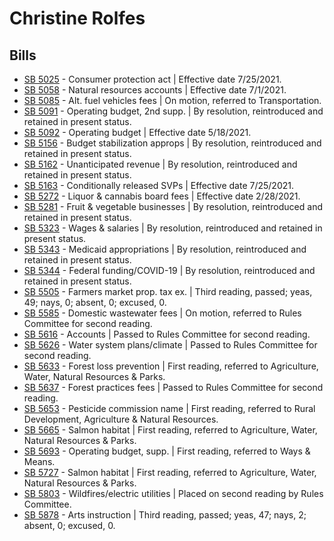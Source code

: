 # Christine Rolfes
## Bills
* [SB 5025](/bill/2021-22/sb/5025/) - Consumer protection act | Effective date 7/25/2021.
* [SB 5058](/bill/2021-22/sb/5058/) - Natural resources accounts | Effective date 7/1/2021.
* [SB 5085](/bill/2021-22/sb/5085/) - Alt. fuel vehicles fees | On motion, referred to Transportation.
* [SB 5091](/bill/2021-22/sb/5091/) - Operating budget, 2nd supp. | By resolution, reintroduced and retained in present status.
* [SB 5092](/bill/2021-22/sb/5092/) - Operating budget | Effective date 5/18/2021.
* [SB 5156](/bill/2021-22/sb/5156/) - Budget stabilization approps | By resolution, reintroduced and retained in present status.
* [SB 5162](/bill/2021-22/sb/5162/) - Unanticipated revenue | By resolution, reintroduced and retained in present status.
* [SB 5163](/bill/2021-22/sb/5163/) - Conditionally released SVPs | Effective date 7/25/2021.
* [SB 5272](/bill/2021-22/sb/5272/) - Liquor & cannabis board fees | Effective date 2/28/2021.
* [SB 5281](/bill/2021-22/sb/5281/) - Fruit & vegetable businesses | By resolution, reintroduced and retained in present status.
* [SB 5323](/bill/2021-22/sb/5323/) - Wages & salaries | By resolution, reintroduced and retained in present status.
* [SB 5343](/bill/2021-22/sb/5343/) - Medicaid appropriations | By resolution, reintroduced and retained in present status.
* [SB 5344](/bill/2021-22/sb/5344/) - Federal funding/COVID-19 | By resolution, reintroduced and retained in present status.
* [SB 5505](/bill/2021-22/sb/5505/) - Farmers market prop. tax ex. | Third reading, passed; yeas, 49; nays, 0; absent, 0; excused, 0.
* [SB 5585](/bill/2021-22/sb/5585/) - Domestic wastewater fees | On motion, referred to Rules Committee for second reading.
* [SB 5616](/bill/2021-22/sb/5616/) - Accounts | Passed to Rules Committee for second reading.
* [SB 5626](/bill/2021-22/sb/5626/) - Water system plans/climate | Passed to Rules Committee for second reading.
* [SB 5633](/bill/2021-22/sb/5633/) - Forest loss prevention | First reading, referred to Agriculture, Water, Natural Resources & Parks.
* [SB 5637](/bill/2021-22/sb/5637/) - Forest practices fees | Passed to Rules Committee for second reading.
* [SB 5653](/bill/2021-22/sb/5653/) - Pesticide commission name | First reading, referred to Rural Development, Agriculture & Natural Resources.
* [SB 5665](/bill/2021-22/sb/5665/) - Salmon habitat | First reading, referred to Agriculture, Water, Natural Resources & Parks.
* [SB 5693](/bill/2021-22/sb/5693/) - Operating budget, supp. | First reading, referred to Ways & Means.
* [SB 5727](/bill/2021-22/sb/5727/) - Salmon habitat | First reading, referred to Agriculture, Water, Natural Resources & Parks.
* [SB 5803](/bill/2021-22/sb/5803/) - Wildfires/electric utilities | Placed on second reading by Rules Committee.
* [SB 5878](/bill/2021-22/sb/5878/) - Arts instruction | Third reading, passed; yeas, 47; nays, 2; absent, 0; excused, 0.
